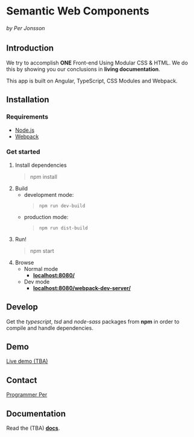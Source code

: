 Semantic Web Components
=======================
###### *by Per Jonsson*

Introduction
------------
We try to accomplish **ONE** Front-end Using Modular CSS & HTML.
We do this by showing you our conclusions in **living documentation**.

This app is built on Angular, TypeScript, CSS Modules and Webpack. 

Installation
------------

### Requirements 
* [Node.js](https://nodejs.org/en/)
* [Webpack](http://webpack.github.io/)
 
### Get started 
1. Install dependencies
    > npm install 
2. Build 
    * development mode:
        >`npm run dev-build`
    * production mode:
        >`npm run dist-build`
3. Run!        
    > npm start
4. Browse
    * Normal mode
        - [**localhost:8080/**](http://localhost:8080/)
    * Dev mode
        - [**localhost:8080/webpack-dev-server/**](http://localhost:8080/webpack-dev-server/) 

Develop
-------
Get the *typescript*, *tsd* and *node-sass* packages from **npm** in order to compile and handle dependencies.


Demo
----
[Live demo (TBA)](http://perjo927.github.io/SemanticWebComponents/)


Contact
-------
[Programmer Per](http://www.ProgrammerPer.com)


Documentation
-------------
Read the (TBA) [**docs**](http://perjo927.github.io/SemanticWebComponents).